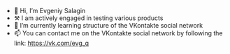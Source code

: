 - 👋 Hi, I’m Evgeniy Salagin
- ⚒ I am actively engaged in testing various products
- 👀 I’m currently learning structure of the VKontakte social network
- 📫 You can contact me on the VKontakte social network by following the link: https://vk.com/evg_q
